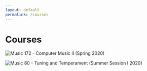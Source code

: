 ```yaml
---
layout: default
permalink: /courses
---
```

# Courses

![Music 172 - Computer Music II (Spring 2020)](https://jacobsundstrom.com/courses/mus172)


![Music 80 - Tuning and Temperament (Summer Session I 2020)](https://notthatintomusic.com)

